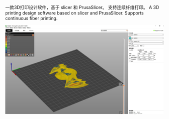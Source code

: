 一款3D打印设计软件，基于 slicer 和 PrusaSlicer。 支持连续纤维打印。
A 3D printing design software based on slicer and PrusaSlicer. Supports continuous fiber printing.

<img src="https://github.com/yxsee-dot-com/Printing3D/blob/master/assets/demo.png"/>
